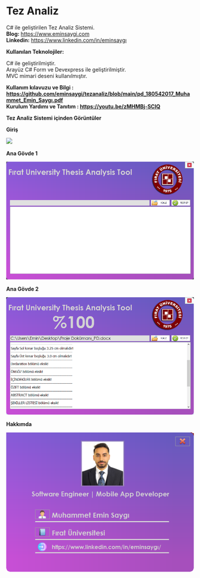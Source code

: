 # Tez Analiz
C# ile geliştirilen Tez Analiz Sistemi.<br><b>Blog:</b> https://www.eminsaygi.com <br><b> Linkedin:</b> https://www.linkedin.com/in/eminsaygı

<b> Kullanılan Teknolojiler: </b>

C#  ile geliştirilmiştir.<br>
Arayüz C# Form ve Devexpress ile geliştirilmiştir.<br>
MVC mimari deseni kullanılmıştır.<br>

<b>Kullanım kılavuzu ve Bilgi : https://github.com/eminsaygi/tezanaliz/blob/main/pd_180542017_Muhammet_Emin_Saygı.pdf<br>
<b>Kurulum Yardımı ve Tanıtım : https://youtu.be/zMHMBj-SClQ
  
<b>Tez Analiz Sistemi içinden Görüntüler</b>

<b>Giriş</b>

<img src="https://github.com/eminsaygi/tezanaliz/blob/main/Diyagram%20and%20png/giriş.PNG"></a>

<b>Ana Gövde 1</b>

<img src="https://github.com/eminsaygi/tezanaliz/blob/main/Diyagram%20and%20png/analizEkran1.PNG    "></a>

<b>Ana Gövde 2</b>

<img src="https://github.com/eminsaygi/tezanaliz/blob/main/Diyagram%20and%20png/analizEkran2.PNG"></a>

<b>Hakkımda</b>

<img src="https://github.com/eminsaygi/tezanaliz/blob/main/Diyagram%20and%20png/hakkinda.PNG"></a>

